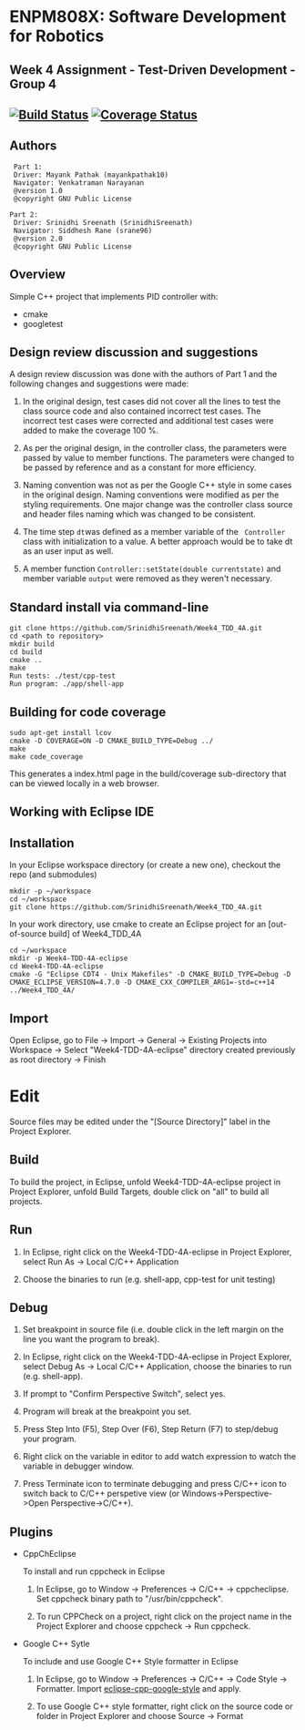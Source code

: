 # ENPM808X: Software Development for Robotics
## Week 4 Assignment - Test-Driven Development - Group 4
[![Build Status](https://travis-ci.com/SrinidhiSreenath/Week4_TDD_4A.svg?branch=master)](https://travis-ci.com/SrinidhiSreenath/Week4_TDD_4A)
[![Coverage Status](https://coveralls.io/repos/github/SrinidhiSreenath/Week4_TDD_4A/badge.svg?branch=master)](https://coveralls.io/github/SrinidhiSreenath/Week4_TDD_4A?branch=master)
---
 ## Authors
```
 Part 1:
 Driver: Mayank Pathak (mayankpathak10)
 Navigator: Venkatraman Narayanan
 @version 1.0
 @copyright GNU Public License
```
```
Part 2:
 Driver: Srinidhi Sreenath (SrinidhiSreenath)
 Navigator: Siddhesh Rane (srane96)
 @version 2.0
 @copyright GNU Public License
```
## Overview

Simple C++ project that implements PID controller with:

- cmake
- googletest

## Design review discussion and suggestions ##
A design review discussion was done with the authors of Part 1 and the following changes and suggestions were made:

1. In the original design, test cases did not cover all the lines to test the class source code and also contained incorrect test cases. The incorrect test cases were corrected and additional test cases were added to make the coverage 100 %.

2. As per the original design, in the controller class, the parameters were passed by value to member functions. The parameters were changed to be passed by reference and as a constant for more efficiency.

3. Naming convention was not as per the Google C++ style in some cases in the original design. Naming conventions were modified as per the styling requirements. One major change was the controller class source and header files naming which was changed to be consistent.

4. The time step ```dt```was defined as a member variable of the ``` Controller``` class with initialization to a value. A better approach would be to take dt as an user input as well.  

5. A member function ```Controller::setState(double currentstate)``` and member variable ```output``` were removed as they weren't necessary.

## Standard install via command-line
```
git clone https://github.com/SrinidhiSreenath/Week4_TDD_4A.git
cd <path to repository>
mkdir build
cd build
cmake ..
make
Run tests: ./test/cpp-test
Run program: ./app/shell-app
```

## Building for code coverage
```
sudo apt-get install lcov
cmake -D COVERAGE=ON -D CMAKE_BUILD_TYPE=Debug ../
make
make code_coverage
```
This generates a index.html page in the build/coverage sub-directory that can be viewed locally in a web browser.

## Working with Eclipse IDE ##

## Installation

In your Eclipse workspace directory (or create a new one), checkout the repo (and submodules)
```
mkdir -p ~/workspace
cd ~/workspace
git clone https://github.com/SrinidhiSreenath/Week4_TDD_4A.git
```

In your work directory, use cmake to create an Eclipse project for an [out-of-source build] of Week4_TDD_4A

```
cd ~/workspace
mkdir -p Week4-TDD-4A-eclipse
cd Week4-TDD-4A-eclipse
cmake -G "Eclipse CDT4 - Unix Makefiles" -D CMAKE_BUILD_TYPE=Debug -D CMAKE_ECLIPSE_VERSION=4.7.0 -D CMAKE_CXX_COMPILER_ARG1=-std=c++14 ../Week4_TDD_4A/
```

## Import

Open Eclipse, go to File -> Import -> General -> Existing Projects into Workspace -> 
Select "Week4-TDD-4A-eclipse" directory created previously as root directory -> Finish

# Edit

Source files may be edited under the "[Source Directory]" label in the Project Explorer.


## Build

To build the project, in Eclipse, unfold Week4-TDD-4A-eclipse project in Project Explorer,
unfold Build Targets, double click on "all" to build all projects.

## Run

1. In Eclipse, right click on the Week4-TDD-4A-eclipse in Project Explorer,
select Run As -> Local C/C++ Application

2. Choose the binaries to run (e.g. shell-app, cpp-test for unit testing)


## Debug


1. Set breakpoint in source file (i.e. double click in the left margin on the line you want 
the program to break).

2. In Eclipse, right click on the Week4-TDD-4A-eclipse in Project Explorer, select Debug As -> 
Local C/C++ Application, choose the binaries to run (e.g. shell-app).

3. If prompt to "Confirm Perspective Switch", select yes.

4. Program will break at the breakpoint you set.

5. Press Step Into (F5), Step Over (F6), Step Return (F7) to step/debug your program.

6. Right click on the variable in editor to add watch expression to watch the variable in 
debugger window.

7. Press Terminate icon to terminate debugging and press C/C++ icon to switch back to C/C++ 
perspetive view (or Windows->Perspective->Open Perspective->C/C++).


## Plugins

- CppChEclipse

    To install and run cppcheck in Eclipse

    1. In Eclipse, go to Window -> Preferences -> C/C++ -> cppcheclipse.
    Set cppcheck binary path to "/usr/bin/cppcheck".

    2. To run CPPCheck on a project, right click on the project name in the Project Explorer 
    and choose cppcheck -> Run cppcheck.


- Google C++ Sytle

    To include and use Google C++ Style formatter in Eclipse

    1. In Eclipse, go to Window -> Preferences -> C/C++ -> Code Style -> Formatter. 
    Import [eclipse-cpp-google-style][reference-id-for-eclipse-cpp-google-style] and apply.

    2. To use Google C++ style formatter, right click on the source code or folder in 
    Project Explorer and choose Source -> Format

[reference-id-for-eclipse-cpp-google-style]: https://raw.githubusercontent.com/google/styleguide/gh-pages/eclipse-cpp-google-style.xml

